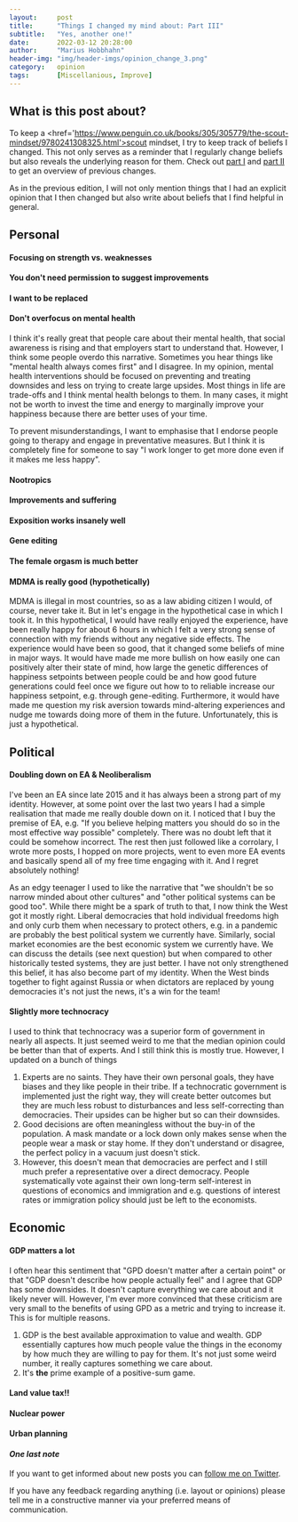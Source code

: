 ```yaml
---
layout:     post
title:      "Things I changed my mind about: Part III"
subtitle:   "Yes, another one!"
date:       2022-03-12 20:28:00
author:     "Marius Hobbhahn"
header-img: "img/header-imgs/opinion_change_3.png"
category:   opinion
tags:       [Miscellanious, Improve]
---
```


## **What is this post about?**

To keep a <href='https://www.penguin.co.uk/books/305/305779/the-scout-mindset/9780241308325.html'>scout mindset</a>, I try to keep track of beliefs I changed. This not only serves as a reminder that I regularly change beliefs but also reveals the underlying reason for them. Check out <a href='https://www.mariushobbhahn.com/2020-05-10-Opinion_change/'>part I</a> and <a href='https://www.mariushobbhahn.com/2021-04-24-opinion_change_2/'>part II</a> to get an overview of previous changes.

As in the previous edition, I will not only mention things that I had an explicit opinion that I then changed but also write about beliefs that I find helpful in general. 

## Personal

#### Focusing on strength vs. weaknesses

#### You don't need permission to suggest improvements

#### I want to be replaced

#### Don't overfocus on mental health

I think it's really great that people care about their mental health, that social awareness is rising and that employers start to understand that. However, I think some people overdo this narrative. Sometimes you hear things like "mental health always comes first" and I disagree. In my opinion, mental health interventions should be focused on preventing and treating downsides and less on trying to create large upsides. Most things in life are trade-offs and I think mental health belongs to them. In many cases, it might not be worth to invest the time and energy to marginally improve your happiness because there are better uses of your time. 

To prevent misunderstandings, I want to emphasise that I endorse people going to therapy and engage in preventative measures. But I think it is completely fine for someone to say "I work longer to get more done even if it makes me less happy". 

#### Nootropics

#### Improvements and suffering

#### Exposition works insanely well



#### Gene editing


#### The female orgasm is much better

#### MDMA is really good (hypothetically)

MDMA is illegal in most countries, so as a law abiding citizen I would, of course, never take it. But in let's engage in the hypothetical case in which I took it. In this hypothetical, I would have really enjoyed the experience, have been really happy for about 6 hours in which I felt a very strong sense of connection with my friends without any negative side effects. The experience would have been so good, that it changed some beliefs of mine in major ways. It would have made me more bullish on how easily one can positively alter their state of mind, how large the genetic differences of happiness setpoints between people could be and how good future generations could feel once we figure out how to to reliable increase our happiness setpoint, e.g. through gene-editing. Furthermore, it would have made me question my risk aversion towards mind-altering experiences and nudge me towards doing more of them in the future. Unfortunately, this is just a hypothetical. 

## Political

#### Doubling down on EA & Neoliberalism

I've been an EA since late 2015 and it has always been a strong part of my identity. However, at some point over the last two years I had a simple realisation that made me really double down on it. I noticed that I buy the premise of EA, e.g. "If you believe helping matters you should do so in the most effective way possible" completely. There was no doubt left that it could be somehow incorrect. The rest then just followed like a corrolary, I wrote more posts, I hopped on more projects, went to even more EA events and basically spend all of my free time engaging with it. And I regret absolutely nothing! 

As an edgy teenager I used to like the narrative that "we shouldn't be so narrow minded about other cultures" and "other political systems can be good too". While there might be a spark of truth to that, I now think the West got it mostly right. Liberal democracies that hold individual freedoms high and only curb them when necessary to protect others, e.g. in a pandemic are probably the best political system we currently have. Similarly, social market economies are the best economic system we currently have. We can discuss the details (see next question) but when compared to other historically tested systems, they are just better. I have not only strengthened this belief, it has also become part of my identity. When the West binds together to fight against Russia or when dictators are replaced by young democracies it's not just the news, it's a win for the team! 

#### Slightly more technocracy

I used to think that technocracy was a superior form of government in nearly all aspects. It just seemed weird to me that the median opinion could be better than that of experts. And I still think this is mostly true. However, I updated on a bunch of things
1. Experts are no saints. They have their own personal goals, they have biases and they like people in their tribe. If a technocratic government is implemented just the right way, they will create better outcomes but they are much less robust to disturbances and less self-correcting than democracies. Their upsides can be higher but so can their downsides.
2. Good decisions are often meaningless without the buy-in of the population. A mask mandate or a lock down only makes sense when the people wear a mask or stay home. If they don't understand or disagree, the perfect policy in a vacuum just doesn't stick. 
3. However, this doesn't mean that democracies are perfect and I still much prefer a representative over a direct democracy. People systematically vote against their own long-term self-interest in questions of economics and immigration and e.g. questions of interest rates or immigration policy should just be left to the economists. 

## Economic

#### GDP matters a lot

I often hear this sentiment that "GPD doesn't matter after a certain point" or that "GDP doesn't describe how people actually feel" and I agree that GDP has some downsides. It doesn't capture everything we care about and it likely never will. However, I'm ever more convinced that these criticism are very small to the benefits of using GPD as a metric and trying to increase it. This is for multiple reasons.
1. GDP is the best available approximation to value and wealth. GDP essentially captures how much people value the things in the economy by how much they are willing to pay for them. It's not just some weird number, it really captures something we care about. 
2. It's **the** prime example of a positive-sum game. 


#### Land value tax!!

#### Nuclear power

#### Urban planning






#### ***One last note***

If you want to get informed about new posts you can <a href='https://twitter.com/MariusHobbhahn'>follow me on Twitter</a>.

If you have any feedback regarding anything (i.e. layout or opinions) please tell me in a constructive manner via your preferred means of communication.
